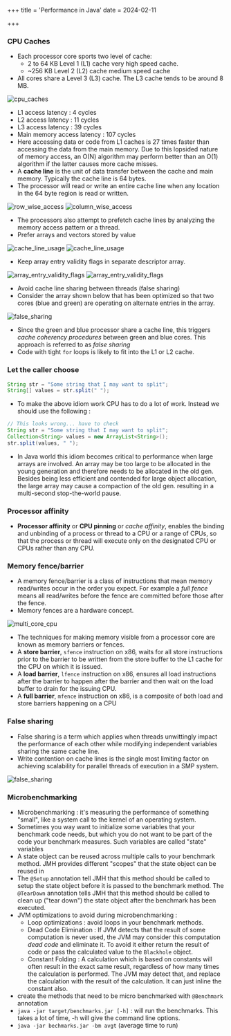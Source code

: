 +++
title = 'Performance in Java'
date = 2024-02-11

+++

### CPU Caches

- Each processor core sports two level of cache:
  - 2 to 64 KB Level 1 (L1) cache very high speed cache.
  - ~256 KB Level 2 (L2) cache medium speed cache
- All cores share a Level 3 (L3) cache. The L3 cache tends to be around 8 MB.

![cpu_caches](/images/cpu_cache.png)

- L1 access latency : 4 cycles
- L2 access latency : 11 cycles
- L3 access latency : 39 cycles
- Main memory access latency : 107 cycles
- Here accessing data or code from L1 caches is 27 times faster than accessing the data from the main memory. Due to this lopsided nature of memory access, an O(N) algorithm may perform better than an O(1) algorithm if the latter causes more cache misses.
- A **cache line** is the unit of data transfer between the cache and main memory. Typically the cache line is 64 bytes.
- The processor will read or write an entire cache line when any location in the 64 byte region is read or written.

![row_wise_access](/images/row_wise_access.png)
![column_wise_access](/images/column_wise_access.png)

- The processors also attempt to prefetch cache lines by analyzing the memory access pattern or a thread.
- Prefer arrays and vectors stored by value

![cache_line_usage](/images/cache_line_usage.png)
![cache_line_usage](/images/cache_line_usage_2.png)

- Keep array entry validity flags in separate descriptor array.

![array_entry_validity_flags](/images/array_entry_validity_flags.png)
![array_entry_validity_flags](/images/array_entry_validity_flags_2.png)

- Avoid cache line sharing between threads (false sharing)
- Consider the array shown below that has been optimized so that two cores (blue and green) are operating on alternate entries in the array.

![false_sharing](/images/false_sharing.png)

- Since the green and blue processor share a cache line, this triggers _cache coherency procedures_ between green and blue cores. This approach is referred to as _false sharing_
- Code with tight `for` loops is likely to fit into the L1 or L2 cache.

### Let the caller choose

```java
String str = "Some string that I may want to split";
String[] values = str.split(" ");
```

- To make the above idiom work CPU has to do a lot of work. Instead we should use the following :

```java
// This looks wrong... have to check
String str = "Some string that I may want to split";
Collection<String> values = new ArrayList<String>();
str.split(values, " ");
```

- In Java world this idiom becomes critical to performance when large arrays are involved. An array may be too large to be allocated in the young generation and therefore needs to be allocated in the old gen. Besides being less efficient and contended for large object allocation, the large array may cause a compaction of the old gen. resulting in a multi-second stop-the-world pause.

### Processor affinity

- **Processor affinity** or **CPU pinning** or _cache affinity_, enables the binding and unbinding of a process or thread to a CPU or a range of CPUs, so that the process or thread will execute only on the designated CPU or CPUs rather than any CPU.

### Memory fence/barrier

- A memory fence/barrier is a class of instructions that mean memory read/writes occur in the order you expect. For example a _full fence_ means all read/writes before the fence are committed before those after the fence.
- Memory fences are a hardware concept.

![multi_core_cpu](/images/multi_core_cpu.png)

- The techniques for making memory visible from a processor core are known as memory barriers or fences.
- A **store barrier**, `sfence` instruction on x86, waits for all store instructions prior to the barrier to be written from the store buffer to the L1 cache for the CPU on which it is issued.
- A **load barrier**, `lfence` instruction on x86, ensures all load instructions after the barrier to happen after the barrier and then wait on the load buffer to drain for the issuing CPU.
- A **full barrier**, `mfence` instruction on x86, is a composite of both load and store barriers happening on a CPU

### False sharing

- False sharing is a term which applies when threads unwittingly impact the performance of each other while modifying independent variables sharing the same cache line.
- Write contention on cache lines is the single most limiting factor on achieving scalability for parallel threads of execution in a SMP system.

![false_sharing](/images/false_sharing.png)

### Microbenchmarking

- Microbenchmarking : it's measuring the performance of something "small", like a system call to the kernel of an operating system.
- Sometimes you way want to initialize some variables that your benchmark code needs, but which you do not want to be part of the code your benchmark measures. Such variables are called "state" variables
- A state object can be reused across multiple calls to your benchmark method. JMH provides different "scopes" that the state object can be reused in
- The `@Setup` annotation tell JMH that this method should be called to setup the state object before it is passed to the benchmark method. The `@TearDown` annotation tells JMH that this method should be called to clean up ("tear down") the state object after the benchmark has been executed.
- JVM optimizations to avoid during microbenchmarking :
  - Loop optimizations : avoid loops in your benchmark methods.
  - Dead Code Elimination : If JVM detects that the result of some computation is never used, the JVM may consider this computation _dead code_ and eliminate it. To avoid it either return the result of code or pass the calculated value to the `Blackhole` object.
  - Constant Folding : A calculation which is based on constants will often result in the exact same result, regardless of how many times the calculation is performed. The JVM may detect that, and replace the calculation with the result of the calculation. It can just inline the constant also.
- create the methods that need to be micro benchmarked with `@Benchmark` annotation
- `java -jar target/benchmarks.jar [-h]` : will run the benchmarks. This takes a lot of time, -h will give the command line options.
- `java -jar bechmarks.jar -bm avgt` (average time to run)
